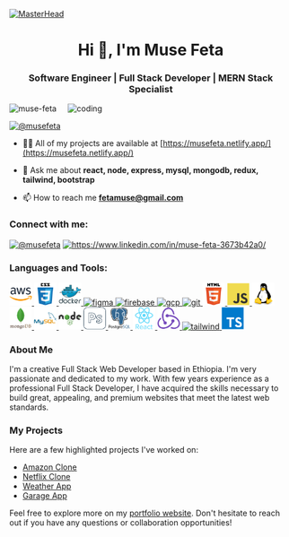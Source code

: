 [![MasterHead](https://user-images.githubusercontent.com/90049773/203906897-67fdb7bf-792c-449e-b9e8-434c15d3cd6a.gif)](https://rishavchanda.io)

<h1 align="center">Hi 👋, I'm Muse Feta</h1>
<h3 align="center">Software Engineer | Full Stack Developer | MERN Stack Specialist</h3>

<img align="right" alt="coding" width="400"  src="https://i.pinimg.com/originals/81/17/8b/81178b47a8598f0c81c4799f2cdd4057.gif"/>



<p align="left"> <img src="https://komarev.com/ghpvc/?username=muse-feta&label=Profile%20views&color=0e75b6&style=flat" alt="muse-feta" /> </p>

<p align="left"> <a href="https://twitter.com/@musefeta" target="blank"><img src="https://img.shields.io/twitter/follow/@musefeta?logo=twitter&style=for-the-badge" alt="@musefeta" /></a> </p>

- 👨‍💻 All of my projects are available at [https://musefeta.netlify.app/](https://musefeta.netlify.app/)

- 💬 Ask me about **react, node, express, mysql, mongodb, redux, tailwind, bootstrap**

- 📫 How to reach me **fetamuse@gmail.com**

<h3 align="left">Connect with me:</h3>
<p align="left">
<a href="https://twitter.com/@musefeta" target="blank"><img align="center" src="https://raw.githubusercontent.com/rahuldkjain/github-profile-readme-generator/master/src/images/icons/Social/twitter.svg" alt="@musefeta" height="30" width="40" /></a>
<a href="https://www.linkedin.com/in/muse-feta-3673b42a0/" target="blank"><img align="center" src="https://raw.githubusercontent.com/rahuldkjain/github-profile-readme-generator/master/src/images/icons/Social/linked-in-alt.svg" alt="https://www.linkedin.com/in/muse-feta-3673b42a0/" height="30" width="40" /></a>
</p>

<h3 align="left">Languages and Tools:</h3>
<p align="left"> <a href="https://aws.amazon.com" target="_blank" rel="noreferrer"> <img src="https://raw.githubusercontent.com/devicons/devicon/master/icons/amazonwebservices/amazonwebservices-original-wordmark.svg" alt="aws" width="40" height="40"/> </a> <a href="https://www.w3schools.com/css/" target="_blank" rel="noreferrer"> <img src="https://raw.githubusercontent.com/devicons/devicon/master/icons/css3/css3-original-wordmark.svg" alt="css3" width="40" height="40"/> </a> <a href="https://www.docker.com/" target="_blank" rel="noreferrer"> <img src="https://raw.githubusercontent.com/devicons/devicon/master/icons/docker/docker-original-wordmark.svg" alt="docker" width="40" height="40"/> </a> <a href="https://www.figma.com/" target="_blank" rel="noreferrer"> <img src="https://www.vectorlogo.zone/logos/figma/figma-icon.svg" alt="figma" width="40" height="40"/> </a> <a href="https://firebase.google.com/" target="_blank" rel="noreferrer"> <img src="https://www.vectorlogo.zone/logos/firebase/firebase-icon.svg" alt="firebase" width="40" height="40"/> </a> <a href="https://cloud.google.com" target="_blank" rel="noreferrer"> <img src="https://www.vectorlogo.zone/logos/google_cloud/google_cloud-icon.svg" alt="gcp" width="40" height="40"/> </a> <a href="https://git-scm.com/" target="_blank" rel="noreferrer"> <img src="https://www.vectorlogo.zone/logos/git-scm/git-scm-icon.svg" alt="git" width="40" height="40"/> </a> <a href="https://www.w3.org/html/" target="_blank" rel="noreferrer"> <img src="https://raw.githubusercontent.com/devicons/devicon/master/icons/html5/html5-original-wordmark.svg" alt="html5" width="40" height="40"/> </a> <a href="https://developer.mozilla.org/en-US/docs/Web/JavaScript" target="_blank" rel="noreferrer"> <img src="https://raw.githubusercontent.com/devicons/devicon/master/icons/javascript/javascript-original.svg" alt="javascript" width="40" height="40"/> </a> <a href="https://www.linux.org/" target="_blank" rel="noreferrer"> <img src="https://raw.githubusercontent.com/devicons/devicon/master/icons/linux/linux-original.svg" alt="linux" width="40" height="40"/> </a> <a href="https://www.mongodb.com/" target="_blank" rel="noreferrer"> <img src="https://raw.githubusercontent.com/devicons/devicon/master/icons/mongodb/mongodb-original-wordmark.svg" alt="mongodb" width="40" height="40"/> </a> <a href="https://www.mysql.com/" target="_blank" rel="noreferrer"> <img src="https://raw.githubusercontent.com/devicons/devicon/master/icons/mysql/mysql-original-wordmark.svg" alt="mysql" width="40" height="40"/> </a> <a href="https://nodejs.org" target="_blank" rel="noreferrer"> <img src="https://raw.githubusercontent.com/devicons/devicon/master/icons/nodejs/nodejs-original-wordmark.svg" alt="nodejs" width="40" height="40"/> </a> <a href="https://www.photoshop.com/en" target="_blank" rel="noreferrer"> <img src="https://raw.githubusercontent.com/devicons/devicon/master/icons/photoshop/photoshop-line.svg" alt="photoshop" width="40" height="40"/> </a> <a href="https://www.postgresql.org" target="_blank" rel="noreferrer"> <img src="https://raw.githubusercontent.com/devicons/devicon/master/icons/postgresql/postgresql-original-wordmark.svg" alt="postgresql" width="40" height="40"/> </a> <a href="https://reactjs.org/" target="_blank" rel="noreferrer"> <img src="https://raw.githubusercontent.com/devicons/devicon/master/icons/react/react-original-wordmark.svg" alt="react" width="40" height="40"/> </a> <a href="https://redux.js.org" target="_blank" rel="noreferrer"> <img src="https://raw.githubusercontent.com/devicons/devicon/master/icons/redux/redux-original.svg" alt="redux" width="40" height="40"/> </a> <a href="https://tailwindcss.com/" target="_blank" rel="noreferrer"> <img src="https://www.vectorlogo.zone/logos/tailwindcss/tailwindcss-icon.svg" alt="tailwind" width="40" height="40"/> </a> <a href="https://www.typescriptlang.org/" target="_blank" rel="noreferrer"> <img src="https://raw.githubusercontent.com/devicons/devicon/master/icons/typescript/typescript-original.svg" alt="typescript" width="40" height="40"/> </a> </p>



### About Me

I'm a creative Full Stack Web Developer based in Ethiopia. I'm very passionate and dedicated to my work. With few years experience as a professional Full Stack Developer, I have acquired the skills necessary to build great, appealing, and premium websites that meet the latest web standards.

### My Projects

Here are a few highlighted projects I've worked on:

- [Amazon Clone](https://muse-amazon-clone.netlify.app/)
- [Netflix Clone](https://muse-netflix.netlify.app/)
- [Weather App](https://muse-weather.netlify.app/)
- [Garage App](https://github.com/Muse-feta/GarageAppProject)

Feel free to explore more on my [portfolio website](https://musefeta.netlify.app/). Don't hesitate to reach out if you have any questions or collaboration opportunities!

